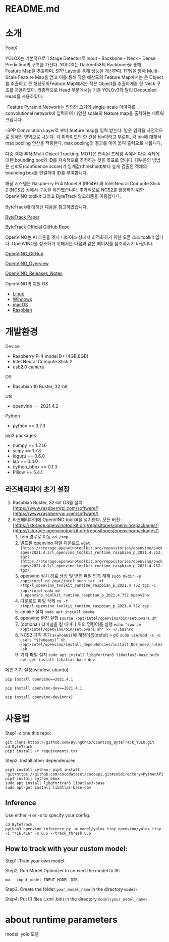 # README.md

# 소개
YoloX

YOLOX는 기본적으로 1 Stage Detector로 Input - Backbone - Neck - Dense Prediction의 구조를 가진다.
YOLOX는 Darknet53의 Backbone을 통해 Feature Map을 추출하며, SPP Layer를 통해 성능을 개선한다.
FPN을 통해 Multi-Scale Feature Map을 얻고 이를 통해 작은 해상도의 Feature Map에서는 큰 Object를 추출하고 큰 해상도의Feature Map에서는 작은 Object를 추출하게끔 한 Neck 구조를 차용하였다.
최종적으로 Head 부분에서는 기존 YOLOv3와 달리 Decoupled Head를 사용하였다.

-Feature Pyramid Network는 임의의 크기의 single-scale 이미지를 convolutional network에 입력하여 다양한 scale의 feature map을 출력하는 네트워크입니다.

-SPP
Convolution Layer로 부터 feature map을 입력 받는다.
받은 입력을 사전적으로 정해진 영역으로 나눈다. 
각 피라미드의 한 칸을 bin이라고 부르며, 각 bin에 대해서 max pooling 연산을 적용한다.
max pooling의 결과를 이어 붙여 출력으로 내봅니다.

다중 객체 추적(Multi Object Tracking, MOT)은 연속된 프레임 속에서 다중 객체에 대한 bounding box와 ID를 지속적으로 추적하는 것을 목표로 합니다. 대부분의 방법은 신뢰도(confidence score)가 임계값(threshold)보다 높게 검출된 객체의 bounding box를 연결하여 ID를 부여합니다.

해당 시스템은 Raspberry Pi 4 Model B (RPi4B) 와 Intel Neural Compute Stick 2 (NCS2) 상에서 구동을 확인했습니다.
추가적으로 NCS2를 활용하기 위한 OpenVINO toolkit 그리고 ByteTrack 알고리즘을 이용합니다.

ByteTrack에 대해선 다음을 참고하였습니다.

[ByteTrack Paper](https://arxiv.org/abs/2110.06864)

[ByteTrack Official GitHub Repo](https://github.com/ifzhang/ByteTrack)

OpenVINO는 AI 추론을 엣지 디바이스 상에서 최적화하기 위한 오픈 소스 toolkit 입니다. OpenVINO를 참조하기 위해서는 다음과 같은 페이지를 참조하시기 바랍니다.

[OpenVINO_GitHub](https://github.com/openvinotoolkit/openvino)

[OpenVINO_Overview](https://www.intel.com/content/www/us/en/developer/tools/openvino-toolkit/overview.html)

[OpenVINO_Releases_Notes](https://www.intel.com/content/www/us/en/developer/articles/release-notes/openvino-relnotes.html)

OpenVINO의 지원 OS
- [Linux](https://docs.openvino.ai/latest/openvino_docs_install_guides_installing_openvino_linux.html)
- [Windows](https://docs.openvino.ai/latest/openvino_docs_install_guides_installing_openvino_windows.html)
- [macOS](https://docs.openvino.ai/latest/openvino_docs_install_guides_installing_openvino_macos.html)
- [Raspbian](https://docs.openvino.ai/latest/openvino_docs_install_guides_installing_openvino_raspbian.html)

# 개발환경

Device
- Raspberry Pi 4 model B+ (4GB,8GB)
- Intel Neural Compute Stick 2
- usb2.0 camera

OS
- Raspbian 10 Buster, 32-bit

Util
- openvino == 2021.4.2

Python
- python == 3.7.3

pip3 packages
- numpy == 1.21.6
- scipy == 1.7.3
- loguru == 0.6.0
- lap == 0.4.0
- cython_bbox == 0.1.3
- Pillow == 5.4.1

## 라즈베리파이 초기 설정

1. Raspbian Buster, 32-bit OS를 설치. [https://www.raspberrypi.com/software/](https://www.raspberrypi.com/software/)
2. 라즈베리파이에 OpenVINO toolkit을 설치한다.
모든 버전 : [https://storage.openvinotoolkit.org/repositories/openvino/packages/](https://storage.openvinotoolkit.org/repositories/openvino/packages/)
    1. tem 경로로 이동
    `cd /tmp`
    2. 빌드된 openvino 파일 다운로드
    `wget [https://storage.openvinotoolkit.org/repositories/openvino/packages/2021.4.2/l_openvino_toolkit_runtime_raspbian_p_2021.4.752.tgz](https://storage.openvinotoolkit.org/repositories/openvino/packages/2021.4.2/l_openvino_toolkit_runtime_raspbian_p_2021.4.752.tgz)`
    3. openvino 설치 경로 생성 및 받은 파일 압축 해제
    `sudo mkdir -p /opt/intel
     cd /opt/intel
     sudo tar -xf /tmp/l_openvino_toolkit_runtime_raspbian_p_2021.4.752.tgz -C /opt/intel`
    `sudo mv l_openvino_toolkit_runtime_raspbian_p_2021.4.752 openvino`
    4. 다운로드 파일 삭제
    `rm -f /tmp/l_openvino_toolkit_runtime_raspbian_p_2021.4.752.tgz`
    5. cmake 설치
    `sudo apt install cmake`
    6. openvino 환경 실행
    `source /opt/intel/openvino/bin/setupvars.sh`
    7. (optional) 터미널을 킬 때마다 위의 명령어를 실행
    `echo "source /opt/intel/openvino/bin/setupvars.sh" >> ~/.bashrc`
    8. NCS2 규칙 추가 `$(whoami)`에 계정이름(defult = pi)
    `sudo usermod -a -G users "$(whoami)”
     sh /opt/intel/openvino/install_dependencies/install_NCS_udev_rules.sh`
    9. 기타 파일 설치
    `sudo apt install libgfortran5 libatlas3-base
    sudo apt-get install libatlas-base-dev`

메인 기기 설정(window, ubuntu)

`pip install openvino==2021.4.1`

`pip install openvino-dev==2021.4.1`

`pip install openvino-dev[onnx]`

# 사용법

Step1. clone this repo:
```
git clone https://github.com/ByungOhKo/Counting_ByteTrack_YOLO.git
cd ByteTrack
pip3 install -r requirements.txt
```
Step2. Install other dependencies
```shell
pip3 install cython; pip3 install 'git+https://github.com/cocodataset/cocoapi.git#subdirectory=PythonAPI'
pip3 install cython_bbox
sudo apt install libgfortran5 libatlas3-base
sudo apt-get install libatlas-base-dev
```
## Inference

Use either -i or -s to specify your config.
```shell
cd ByteTrack
python3 openvino_inference.py -m model/yolox_tiny_openvino/yolox_tiny -i "416,416" -s 0.5 --track_thresh 0.5
```

## **How to track with your custom model:**

Step1. Train your own model.

Step2. Run Model Optimizer to convert the model to IR:

```shell
mo --input_model INPUT_MODEL_DIR
```

Step3. Create the folder `your_model_name` in the directory `model\`

Step4. Put IR files (.xml .bin) in the directory `model\your_model_name\`

# about runtime parameters

 model: yolo 모델
